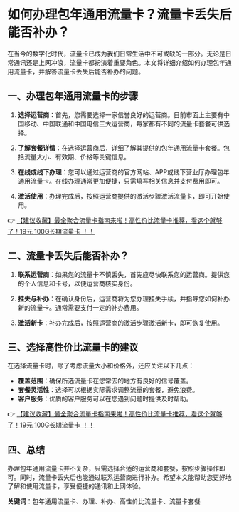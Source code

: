 # 如何办理包年通用流量卡？流量卡丢失后能否补办？

在当今的数字化时代，流量卡已成为我们日常生活中不可或缺的一部分。无论是日常通讯还是上网冲浪，流量卡都扮演着重要角色。本文将详细介绍如何办理包年通用流量卡，并解答流量卡丢失后能否补办的问题。

## 一、办理包年通用流量卡的步骤

1. **选择运营商**：首先，您需要选择一家信誉良好的运营商。目前市面上主要有中国移动、中国联通和中国电信三大运营商，每家都有不同的流量卡套餐可供选择。

2. **了解套餐详情**：在选择运营商后，详细了解其提供的包年通用流量卡套餐。包括流量大小、有效期、价格等关键信息。

3. **在线或线下办理**：您可以通过运营商的官方网站、APP或线下营业厅办理包年通用流量卡。在线办理通常更加便捷，只需填写相关信息并支付费用即可。

4. **激活使用**：办理完成后，按照运营商提供的激活步骤激活流量卡，即可开始使用。

👉 [【建议收藏】最全聚合流量卡指南来啦！高性价比流量卡推荐，看这个就够了！19元 100G长期流量卡 ！！](https://bit.ly/Liuliangka)

## 二、流量卡丢失后能否补办？

1. **联系运营商**：如果您的流量卡不慎丢失，首先应尽快联系您的运营商。提供您的个人信息和卡号，以便运营商核实身份。

2. **挂失与补办**：在确认身份后，运营商将为您办理挂失手续，并指导您如何补办新的流量卡。通常需要支付一定的补办费用。

3. **激活新卡**：补办完成后，按照运营商的激活步骤激活新卡，即可恢复使用。

## 三、选择高性价比流量卡的建议

在选择流量卡时，除了考虑流量大小和价格外，还应关注以下几点：

- **覆盖范围**：确保所选流量卡在您常去的地方有良好的信号覆盖。
- **套餐灵活性**：选择可以根据实际需求调整流量的套餐，避免浪费。
- **客户服务**：优质的客户服务可以在您遇到问题时提供及时帮助。

👉 [【建议收藏】最全聚合流量卡指南来啦！高性价比流量卡推荐，看这个就够了！19元 100G长期流量卡 ！！](https://bit.ly/Liuliangka)

## 四、总结

办理包年通用流量卡并不复杂，只需选择合适的运营商和套餐，按照步骤操作即可。同时，流量卡丢失后也能通过联系运营商进行补办。希望本文能帮助您更好地了解和使用流量卡，享受便捷的通讯和上网体验。

**关键词**：包年通用流量卡、办理、补办、高性价比流量卡、流量卡套餐